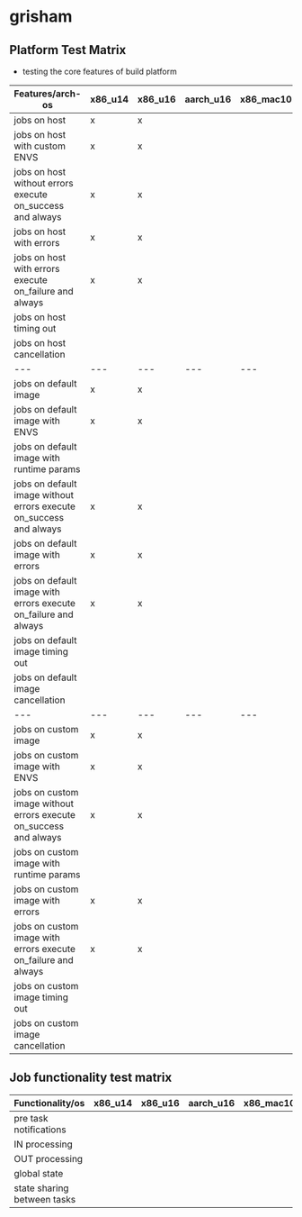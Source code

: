 # grisham

## Platform Test Matrix

- testing the core features of build platform

|Features/arch-os|x86_u14|x86_u16|aarch_u16|x86_mac10|x86_win16|
|---|---|---|---|---|---|
|jobs on host|x|x|||
|jobs on host with custom ENVS|x|x|||
|jobs on host without errors execute on_success and always|x|x|||
|jobs on host with errors|x|x|||
|jobs on host with errors execute on_failure and always|x|x|||
|jobs on host timing out|||||
|jobs on host cancellation|||||
|---|---|---|---|---|---|
|jobs on default image|x|x|||
|jobs on default image with ENVS|x|x|||
|jobs on default image with runtime params|||||
|jobs on default image without errors execute on_success and always|x|x|||
|jobs on default image with errors|x|x|||
|jobs on default image with errors execute on_failure and always|x|x|||
|jobs on default image timing out|||||
|jobs on default image cancellation|||||
|---|---|---|---|---|---|
|jobs on custom image|x|x|||
|jobs on custom image with ENVS|x|x|||
|jobs on custom image without errors execute on_success and always|x|x|||
|jobs on custom image with runtime params|||||
|jobs on custom image with errors|x|x|||
|jobs on custom image with errors execute on_failure and always|x|x|||
|jobs on custom image timing out|||||
|jobs on custom image cancellation|||||

## Job functionality test matrix

|Functionality/os|x86_u14|x86_u16|aarch_u16|x86_mac10|x86_win16|
|---|---|---|---|---|---|
|pre task notifications||||||
|IN processing||||||
|OUT processing||||||
|global state||||||
|state sharing between tasks||||||
